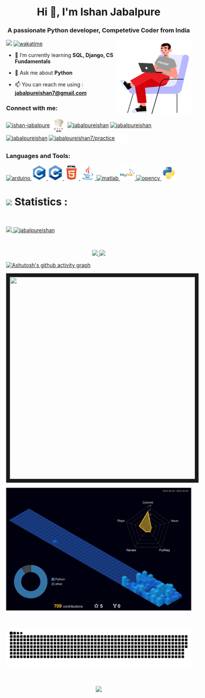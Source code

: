 
<h1 align="center">Hi 👋, I'm Ishan Jabalpure</h1>
<h3 align="center">A passionate Python developer, Competetive Coder from India</h3>

<img align="right" src="https://github.com/jabalpureishan/jabalpureishan/blob/main/giphygph(1).gif" width="40%"/>

![](https://komarev.com/ghpvc/?username=jabalpureishan&color=blueviolet)  [![wakatime](https://wakatime.com/badge/user/c70fdce2-c8bc-46cf-b8bf-035136cb4535.svg)](https://wakatime.com/@c70fdce2-c8bc-46cf-b8bf-035136cb4535)


- 🌱 I’m currently learning **SQL, Django, CS Fundamentals**

- 💬 Ask me about **Python**

- 📫 You can reach me using : **jabalpureishan7@gmail.com**

<h3 align="left">Connect with me:</h3>
<p align="left">
<a href="https://linkedin.com/in/ishan-jabalpure" target="blank"><img align="center" src="https://raw.githubusercontent.com/rahuldkjain/github-profile-readme-generator/master/src/images/icons/Social/linked-in-alt.svg" alt="ishan-jabalpure" height="30" width="40" /></a>
<a href="https://www.codechef.com/users/ishanjabalpure" target="blank"><img align="center" src="https://github.com/jabalpureishan/jabalpureishan/blob/main/codechef.png" alt="ishanjabalpure" height="40" width="40" /></a>
<a href="https://www.hackerrank.com/jabalpureishan7?hr_r=1" target="blank"><img align="center" src="https://raw.githubusercontent.com/rahuldkjain/github-profile-readme-generator/master/src/images/icons/Social/hackerrank.svg" alt="jabalpureishan" height="30" width="40" /></a>
<a href="https://codeforces.com/profile/jabalpureishan" target="blank"><img align="center" src="https://raw.githubusercontent.com/rahuldkjain/github-profile-readme-generator/master/src/images/icons/Social/codeforces.svg" alt="jabalpureishan" height="30" width="40" /></a>
<a href="https://www.leetcode.com/jabalpureishan" target="blank"><img align="center" src="https://raw.githubusercontent.com/rahuldkjain/github-profile-readme-generator/master/src/images/icons/Social/leet-code.svg" alt="jabalpureishan" height="30" width="40" /></a>
<a href="https://auth.geeksforgeeks.org/user/jabalpureishan7/practice" target="blank"><img align="center" src="https://raw.githubusercontent.com/rahuldkjain/github-profile-readme-generator/master/src/images/icons/Social/geeks-for-geeks.svg" alt="jabalpureishan7/practice" height="30" width="40" /></a>
 <a href="https://wakatime.com/@jabalpureishan" target="blank"><img align="center" src="https://github.com/jabalpureishan/jabalpureishan/blob/main/Logo-120-inverted.png" height="30" width="30" /></a>
</p>

<h3 align="left">Languages and Tools:</h3>
<p align="left"> <a href="https://www.arduino.cc/" target="_blank" rel="noreferrer"> <img src="https://cdn.worldvectorlogo.com/logos/arduino-1.svg" alt="arduino" width="40" height="40"/> </a> <a href="https://www.cprogramming.com/" target="_blank" rel="noreferrer"> <img src="https://raw.githubusercontent.com/devicons/devicon/master/icons/c/c-original.svg" alt="c" width="40" height="40"/> </a> <a href="https://www.w3schools.com/cpp/" target="_blank" rel="noreferrer"> <img src="https://raw.githubusercontent.com/devicons/devicon/master/icons/cplusplus/cplusplus-original.svg" alt="cplusplus" width="40" height="40"/> </a> <a href="https://www.w3.org/html/" target="_blank" rel="noreferrer"> <img src="https://raw.githubusercontent.com/devicons/devicon/master/icons/html5/html5-original-wordmark.svg" alt="html5" width="40" height="40"/> </a> <a href="https://www.java.com" target="_blank" rel="noreferrer"> <img src="https://raw.githubusercontent.com/devicons/devicon/master/icons/java/java-original.svg" alt="java" width="40" height="40"/> </a> <a href="https://www.mathworks.com/" target="_blank" rel="noreferrer"> <img src="https://upload.wikimedia.org/wikipedia/commons/2/21/Matlab_Logo.png" alt="matlab" width="40" height="40"/> </a> <a href="https://www.mysql.com/" target="_blank" rel="noreferrer"> <img src="https://raw.githubusercontent.com/devicons/devicon/master/icons/mysql/mysql-original-wordmark.svg" alt="mysql" width="40" height="40"/> </a> <a href="https://opencv.org/" target="_blank" rel="noreferrer"> <img src="https://www.vectorlogo.zone/logos/opencv/opencv-icon.svg" alt="opencv" width="40" height="40"/> </a> <a href="https://www.python.org" target="_blank" rel="noreferrer"> <img src="https://raw.githubusercontent.com/devicons/devicon/master/icons/python/python-original.svg" alt="python" width="40" height="40"/> </a> </p>

# <img src="https://media4.giphy.com/media/MIGbtLZoVjbl0bYbAd/giphy.gif?cid=ecf05e472t2h0i8d7dcjaoau9iqtchhr899hxmpxzzgc7lyw&rid=giphy.gif" width="30"> Statistics :
<!--
<br/>
<p align="left">
  <a href="https://www.leetcode.com/jabalpureishan">
    <img width="55.5%" src="https://leetcard.jacoblin.cool/jabalpureishan?theme=dark&font=Cantarell&ext=heatmap">
  <a href="https://codeforces.com/profile/jabalpureishan">
    <img width="44%" src="https://raw.githubusercontent.com/jabalpureishan/cf-stats/main/output/light_card.svg#gh-dark-mode-only">		  
  </a>
</p>
-->
<br/>
<p align="left">
  <a href="https://github.com/jabalpureishan">
    <img width="49.5%" src="https://github-readme-stats.vercel.app/api?username=jabalpureishan&theme=radical&rank_icon=github">
    <img width="49.5%" src="https://github-readme-streak-stats.herokuapp.com/?user=jabalpureishan&theme=radical" alt="jabalpureishan">	
  </a>
</p>
<br>
<p align="center">
  <a href="https://wakatime.com/@jabalpureishan">
    <img width="60%" src="https://github-readme-stats.vercel.app/api/wakatime?username=jabalpureishan&layout=donut&theme=radical">
    <img width="39%" src="https://github-readme-stats.vercel.app/api/top-langs/?username=jabalpureishan&theme=radical&include_all_commits=true&count_private=true&layout=compact">

  </a>
</p>


[![Ashutosh's github activity graph](https://github-readme-activity-graph.vercel.app/graph?username=jabalpureishan&theme=react-dark&layout=compact)](https://github.com/ashutosh00710/github-readme-activity-graph)



 
<a href="https://wakatime.com/@jabalpureishan"><img align="justify" src="https://wakatime.com/share/@jabalpureishan/62b14de3-85f8-4fb8-a8da-eec29bc26975.png" width="1000" height="550" style="border:10px solid"/></a>

![](./profile-3d-contrib/profile-night-view.svg)

<br>
<p align="center">
  <a href="https://wakatime.com/@jabalpureishan">
    <img src="https://github.com/jabalpureishan/jabalpureishan/blob/output/github-contribution-grid-snake-dark.svg">
  </a>
</p>

<br/>
<p align="center">
  <a href="https://www.leetcode.com/jabalpureishan">
    <img src="https://quotes-github-readme.vercel.app/api?type=horizontal&theme=radical">  
  </a>
</p>

<!--
<p align="center"><img src="https://profile-counter.glitch.me/{jabalpureishan}/count.svg"></p>
-->
<!--
**jabalpureishan/jabalpureishan** is a ✨ _special_ ✨ repository because its `README.md` (this file) appears on your GitHub profile.

Here are some ideas to get you started:

- 🔭 I’m currently working on ...
- 🌱 I’m currently learning ...
- 👯 I’m looking to collaborate on ...
- 🤔 I’m looking for help with ...
- 💬 Ask me about ...
- 📫 How to reach me: ...
- 😄 Pronouns: ...
- ⚡ Fun fact: ...
-->
